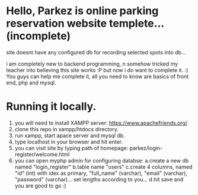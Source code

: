 # Hello, Parkez is online parking reservation website templete...(incomplete)

site doesnt have any configured db for recording selected spots into db...

i am completely new to backend programming, n somehow tricked my teacher into believing this site works :P
but now i do want to complete it. :)
You guys can help me complete it, all you need to know are basics of front end, php and mysql.


# Running it locally.
1. you will need to install XAMPP server: https://www.apachefriends.org/
2. clone this repo in xampp/htdocs directory.
3. run xampp, start apace server and mysql db.
4. type localhost in your browser and hit enter.
5. you can visit site by typing path of homepage: parkez/login-register/welcome.html
6. you can open myphp admin for configuring databse:
     a.create a new db named "login_register"
     b.table name "users"
     c.create 4 columns, named "id" (int) with idex as primary, "full_name" (varchar), "email" (varchar), "password" 
      (varchar)... set lengths according to you...
     d.hit save and you are good to go :)


